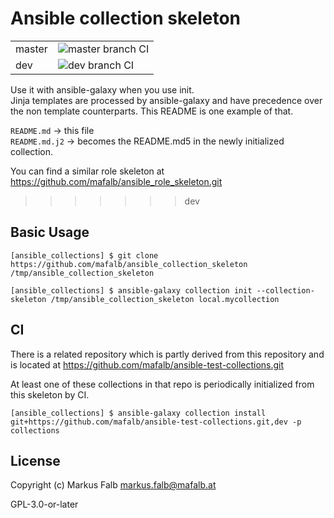 # Ansible collection skeleton

|||
|---|---|
|master|![master branch CI](https://github.com/mafalb/ansible_collection_skeleton/actions/workflows/CI.yml/badge.svg)|
|dev|![dev branch CI](https://github.com/mafalb/ansible_collection_skeleton/actions/workflows/CI.yml/badge.svg?branch=dev)|

Use it with ansible-galaxy when you use init.  
Jinja templates are processed by ansible-galaxy and have precedence over the non template counterparts. This README is one example of that.

`README.md` -> this file  
`README.md.j2` -> becomes the README.md5 in the newly initialized collection.

You can find a similar role skeleton at
https://github.com/mafalb/ansible_role_skeleton.git

>>>>>>> dev

## Basic Usage

```shell
[ansible_collections] $ git clone https://github.com/mafalb/ansible_collection_skeleton /tmp/ansible_collection_skeleton
```

```shell
[ansible_collections] $ ansible-galaxy collection init --collection-skeleton /tmp/ansible_collection_skeleton local.mycollection
```

## CI

There is a related repository which is partly derived from this repository and is located at
https://github.com/mafalb/ansible-test-collections.git

At least one of these collections in that repo is periodically initialized from this skeleton by CI.

```shell
[ansible_collections] $ ansible-galaxy collection install git+https://github.com/mafalb/ansible-test-collections.git,dev -p collections
```

## License

Copyright (c) Markus Falb <markus.falb@mafalb.at>

GPL-3.0-or-later
